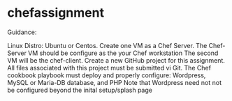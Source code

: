 # chefassignment
Guidance:

Linux Distro: Ubuntu or Centos.
Create one VM as a Chef Server.
The Chef-Server VM should be configure as the your Chef workstation
The second VM will be the chef-client.
Create a new GitHub project for this assignment. 
All files associated with this project must be submitted vi Git.
The Chef cookbook playbook must deploy and properly configure: Wordpress, MySQL or Maria-DB database, and PHP 
Note that Wordpress need not not be configured beyond the inital setup/splash page
  
